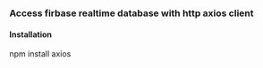 <h3>Access firbase realtime database with http axios client</h3>


<h4>Installation</h4>
npm install axios

